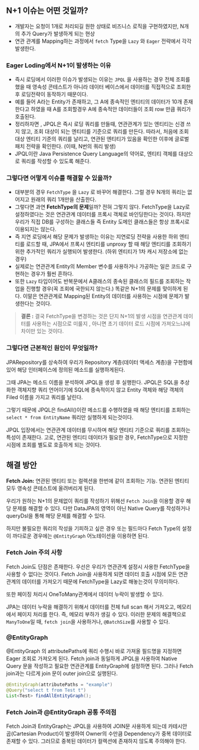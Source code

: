 ## N+1 이슈는 어떤 것일까?

- 개발자는 요청이 1개로 처리되길 원한 상태로 비즈니스 로직을 구현하였지만, N개의 추가 Query가 발생하게 되는 현상
- 연관 관계를 Mapping하는 과정에서 `fetch` Type을 `Lazy` 와 `Eager`  전략에서 각각 발생한다.

### Eager Loding에서 N+1이 발생하는 이유

- 즉시 로딩에서 이러한 이슈가 발생되는 이유는 `JPQL` 을 사용하는 경우 전체 조회를 했을 때 영속성 콘테스트가 아니라 데이터 베이스에서 데이터를 직접적으로 조회한 후 로딩전략이 동작하기 때문이다.
- 예를 들어 A라는 Entity가 존재하고, 그 A에 종속적인 엔티티의 데이터가 10개 존재한다고 하였을 때 A를 조회할경우 A에 종속적안 데이터들이 조회 row 만큼 쿼리가 호출된다.
- 정리하자면 , JPQL은 즉시 로딩 쿼리를 만들때, 연관관계가 있는 엔티티는 신경 쓰지 않고, 조회 대상이 되는 엔티티를 기준으로 쿼리를 만든다.
  따라서, 처음에 조회 대상 엔티티 기준의 쿼리를 날리고, 연관된 엔티티가 있음을 확인한 이후에 글로벌 패치 전략을 확인한다. (이때, N번의 쿼리 발생)
- JPQL이란 Java Persistence Query Language의 약어로, 엔티티 객체를 대상으로 쿼리를 작성할 수 있도록 해준다.

### 그렇다면 어떻게 이슈를 해결할 수 있을까?

- 대부분의 경우 `FetchType` 을 `Lazy` 로 바꾸어 해결한다. 그럴 경우 N개의 쿼리는 없어지고 원래의 쿼리 1개만을 산출한다.
- 그렇다면 과연 **FetchType의 문제**일까? 전혀 그렇지 않다. FetchType을 Lazy로 설정하였다는 것은 연관관계 데이터를 프록시 객체로 바인딩한다는 것이다. 하지만 우리가 직접 DB를 구성하는 클래스들 즉 Entity 도메인 클래스들은 항상 프록시로 이용되지는 않는다.
- 즉 지연 로딩에서 해당 문제가 발생하는 이유는 지연로딩 전략을 사용한 하위 엔티티를 로드할 때, JPA에서 프록시 엔티티를 unproxy 할 때 해당 엔티티를 조회하기 위한 추가적인 쿼리가 실행되어 발생한다. (하위 엔티티가 1차 캐시 저장소에 없는 경우)
- 실제로는 연관관계 Entity의 Member 변수를 사용하거나 가공하는 일은 코드로 구현하는 경우가 훨씬 흔하다.
- 또한 `Lazy` 타입이어도 반복문에서 A클래스의 종속된 클래스의 필드를 조회하는 작업을 진행할 경우(꼭 조회에 국한되지 않는다.)  똑같은 N+1의 문제를 맞이하게 된다. 이말은 연관관계로 Mapping된 Entity의 데이터를 사용하는 시점에 문제가 발생한다는 것이다.

> **결론 :** 결국 FetchType을 변경하는 것은 단지 N+1의 발생 시점을 연관관계 데이터를 사용하는 시점으로 미룰지 , 아니면 초기 데이터 로드 시점에 가져오느냐에 차이만 있는 것이다.
>

### 그렇다면 근본적인 원인이 무엇일까?

JPARepository를 상속하여 우리가 Repository 계층(데이터 액세스 계층)을 구현함에 있어 해당 인터페이스에 정의된 메소드를 실행하게된다.

그때 JPA는 메소드 이름을 분석하여 JPQL을 생성 후 실행한다. JPQL은 SQL을 추상화한 객체지향 쿼리 언어이기에 SQL에 종속적이지 않고 Entity 객체와 해당 객체의 Filed 이름을 가지고 쿼리를 날린다.

그렇기 때문에 JPQL은 findAll()이란 메소드를 수행하였을 때 해당 엔티티를 조회하는 `select * from EntityName` 쿼리만 실행하게 되는것이다.

JPQL 입장에서는 연관관계 데이터를 무시하며 해당 엔티티 기준으로 쿼리를 조회하는 특성이 존재한다. 고로, 연관된 엔티티 데이터가 필요한 경우, FetchType으로 지정한 시점에 조회를 별도로 호출하게 되는 것이다.

## 해결 방안

**Fetch Join:** 연관된 엔티티 또는 컬렉션을 한번에 같이 조회하는 기능. 연관된 엔티티 모두 영속성 콘테스트에 올려버리게 된다.

우리가 원하는 N+1의 문제없이 쿼리를 작성하기 위해선 `Fetch Join`을 이용할 경우 해당 문제를 해결할 수 있다. 다만 DataJPA의 영역이 아닌 Native Query를 작성하거나 queryDsl을 통해 해당 문제를 해결할 수 있다.

하지만 불필요한 쿼리의 작성을 기피하고 싶은 경우 또는 필드마다 Fetch Type의 설정이 까다로운 경우에는 `@EntityGraph` 어노테이션을 이용하면 된다.

### Fetch Join 주의 사항

Fetch Join도 단점은 존재한다. 우선은 우리가 연관관계 설정시 사용한 FetchType을 사용할 수 없다는 것이다. Fetch Join을 사용하게 되면 데이터 호출 시점에 모든 연관 관계의 데이터를 가져오기 때문에 FetchType을 Lazy로 해놓는것이 무의미하다.

또한 페이징 처리시 OneToMany관계에서 데이터 누락이 발생할 수 있다.

JPA는 데이터 누락을 해결하기 위해서 데이터를 전체 full scan 해서 가져오고, 메모리에서 페이지 처리를 한다. 즉, 메모리 부하가 생길 수 있다. 이러한 문제의 해결책으로 `ManyToOne`일 때, `fetch join`을 사용하거나, `@BatchSize`를 사용할 수 있다.

### @EntityGraph

@EntityGraph 의 attributePaths에 쿼리 수행시 바로 가져올 필드명을 지정하면 Eager 조회로 가져오게 된다. Fetch join과 동일하게 JPQL을 사용하여 Native Query 문을 작성하고 필요한 연관관계를 EntityGraph에 설정하면 된다. 그러나 Fetch join과는 다르게 join 문이 outer join으로 실행된다.

```java
@EntityGraph(attributePaths = "example")
@Query("select t from Test t")
List<Test> findAllEntityGraph();
```

### Fetch Join과 @EntityGraph 공통 주의점

Fetch Join과 EntityGraph는 JPQL을 사용하여 JOIN문 사용하게 되는데 카테시안 곱(Cartesian Product)이 발생하여 Owner의 수만큼 Dependency가 중복 데이터로 존재할 수 있다. 그러므로 중복된 데이터가 컬렉션에 존재하지 않도록 주의해야 한다.